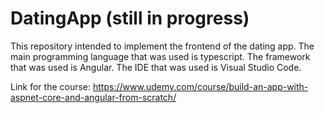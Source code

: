# DatingApp (still in progress)

This repository intended to implement the frontend of the dating app. The main programming language that was used is typescript. 
The framework that was used is Angular. The IDE that was used is Visual Studio Code.

Link for the course: 
https://www.udemy.com/course/build-an-app-with-aspnet-core-and-angular-from-scratch/

